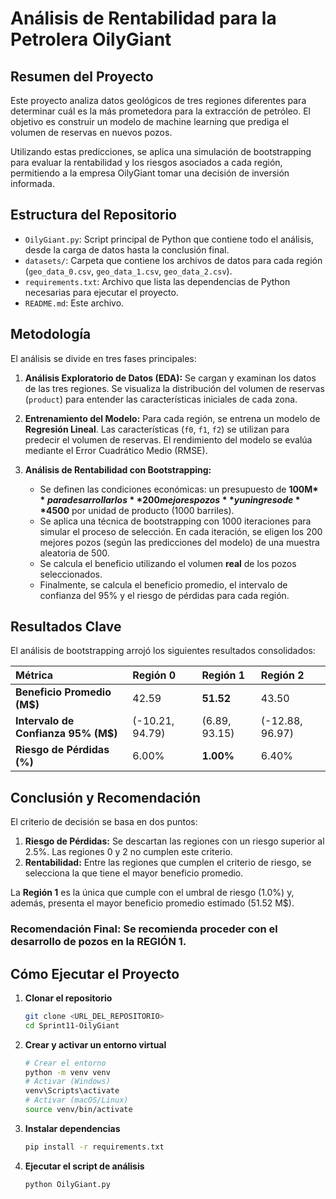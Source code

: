 # Análisis de Rentabilidad para la Petrolera OilyGiant

## Resumen del Proyecto

Este proyecto analiza datos geológicos de tres regiones diferentes para determinar cuál es la más prometedora para la extracción de petróleo. El objetivo es construir un modelo de machine learning que prediga el volumen de reservas en nuevos pozos.

Utilizando estas predicciones, se aplica una simulación de bootstrapping para evaluar la rentabilidad y los riesgos asociados a cada región, permitiendo a la empresa OilyGiant tomar una decisión de inversión informada.

## Estructura del Repositorio

- `OilyGiant.py`: Script principal de Python que contiene todo el análisis, desde la carga de datos hasta la conclusión final.
- `datasets/`: Carpeta que contiene los archivos de datos para cada región (`geo_data_0.csv`, `geo_data_1.csv`, `geo_data_2.csv`).
- `requirements.txt`: Archivo que lista las dependencias de Python necesarias para ejecutar el proyecto.
- `README.md`: Este archivo.

## Metodología

El análisis se divide en tres fases principales:

1.  **Análisis Exploratorio de Datos (EDA):** Se cargan y examinan los datos de las tres regiones. Se visualiza la distribución del volumen de reservas (`product`) para entender las características iniciales de cada zona.

2.  **Entrenamiento del Modelo:** Para cada región, se entrena un modelo de **Regresión Lineal**. Las características (`f0`, `f1`, `f2`) se utilizan para predecir el volumen de reservas. El rendimiento del modelo se evalúa mediante el Error Cuadrático Medio (RMSE).

3.  **Análisis de Rentabilidad con Bootstrapping:**
    - Se definen las condiciones económicas: un presupuesto de **100M$** para desarrollar los **200 mejores pozos** y un ingreso de **4500$** por unidad de producto (1000 barriles).
    - Se aplica una técnica de bootstrapping con 1000 iteraciones para simular el proceso de selección. En cada iteración, se eligen los 200 mejores pozos (según las predicciones del modelo) de una muestra aleatoria de 500.
    - Se calcula el beneficio utilizando el volumen **real** de los pozos seleccionados.
    - Finalmente, se calcula el beneficio promedio, el intervalo de confianza del 95% y el riesgo de pérdidas para cada región.

## Resultados Clave

El análisis de bootstrapping arrojó los siguientes resultados consolidados:

| Métrica                           | Región 0          | Región 1         | Región 2          |
| :-------------------------------- | :---------------- | :--------------- | :---------------- |
| **Beneficio Promedio (M$)**       | 42.59             | **51.52**        | 43.50             |
| **Intervalo de Confianza 95% (M$)** | (-10.21, 94.79)   | (6.89, 93.15)    | (-12.88, 96.97)   |
| **Riesgo de Pérdidas (%)**        | 6.00%             | **1.00%**        | 6.40%             |

## Conclusión y Recomendación

El criterio de decisión se basa en dos puntos:
1.  **Riesgo de Pérdidas:** Se descartan las regiones con un riesgo superior al 2.5%. Las regiones 0 y 2 no cumplen este criterio.
2.  **Rentabilidad:** Entre las regiones que cumplen el criterio de riesgo, se selecciona la que tiene el mayor beneficio promedio.

La **Región 1** es la única que cumple con el umbral de riesgo (1.0%) y, además, presenta el mayor beneficio promedio estimado (51.52 M$).

### Recomendación Final: Se recomienda proceder con el desarrollo de pozos en la **REGIÓN 1**.

## Cómo Ejecutar el Proyecto

1.  **Clonar el repositorio**
    ```bash
    git clone <URL_DEL_REPOSITORIO>
    cd Sprint11-OilyGiant
    ```

2.  **Crear y activar un entorno virtual**
    ```bash
    # Crear el entorno
    python -m venv venv
    # Activar (Windows)
    venv\Scripts\activate
    # Activar (macOS/Linux)
    source venv/bin/activate
    ```

3.  **Instalar dependencias**
    ```bash
    pip install -r requirements.txt
    ```

4.  **Ejecutar el script de análisis**
    ```bash
    python OilyGiant.py
    ```
